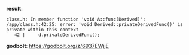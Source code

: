 **result**:
```
class.h: In member function 'void A::func(Derived)':
/app/class.h:42:25: error: 'void Derived::privateDerivedFunc()' is private within this context
   42 |     d.privateDerivedFunc();
```
**godbolt**: https://godbolt.org/z/6937EWjjE

